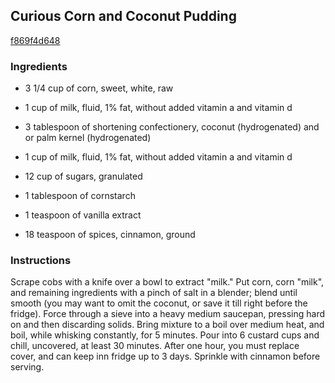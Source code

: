 ## Curious Corn and Coconut Pudding

[f869f4d648](http://www.food.com/recipe/curious-corn-and-coconut-pudding-251533)

### Ingredients

 - 3 1/4 cup of corn, sweet, white, raw

 - 1 cup of milk, fluid, 1% fat, without added vitamin a and vitamin d

 - 3 tablespoon of shortening confectionery, coconut (hydrogenated) and or palm kernel (hydrogenated)

 - 1 cup of milk, fluid, 1% fat, without added vitamin a and vitamin d

 - 12 cup of sugars, granulated

 - 1 tablespoon of cornstarch

 - 1 teaspoon of vanilla extract

 - 18 teaspoon of spices, cinnamon, ground

### Instructions

Scrape cobs with a knife over a bowl to extract "milk." Put corn, corn "milk", and remaining ingredients with a pinch of salt in a blender; blend until smooth (you may want to omit the coconut, or save it till right before the fridge). Force through a sieve into a heavy medium saucepan, pressing hard on and then discarding solids. Bring mixture to a boil over medium heat, and boil, while whisking constantly, for 5 minutes. Pour into 6 custard cups and chill, uncovered, at least 30 minutes. After one hour, you must replace cover, and can keep inn fridge up to 3 days. Sprinkle with cinnamon before serving.